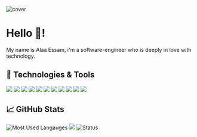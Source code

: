 ![cover](https://imgur.com/5bWFMdN.gif)
# Hello 👋!
My name is Alaa Essam, i'm a software-engineer who is deeply in love with technology.
## 🔧 Technologies & Tools
![](https://img.shields.io/badge/OS-Linux-informational?style=flat&logo=linux&logoColor=white&color=009AEE) ![](https://img.shields.io/badge/Code-JavaScript-informational?style=flat&logo=javascript&logoColor=white&color=009AEE) ![](https://img.shields.io/badge/Code-React-informational?style=flat&logo=React&logoColor=white&color=009AEE) ![](https://img.shields.io/badge/React-Redux-informational?style=flat&logo=Redux&logoColor=white&color=009AEE)
![](https://img.shields.io/badge/Code-Node.Js-informational?style=flat&logo=node.js&logoColor=white&color=009AEE) ![](https://img.shields.io/badge/Code-Express-informational?style=flat&logo=node.js&logoColor=white&color=009AEE)   ![](https://img.shields.io/badge/Code-Electron-informational?style=flat&logo=Electron&logoColor=white&color=009AEE) ![](https://img.shields.io/badge/Shell-Bash-informational?style=flat&logo=gnu-bash&logoColor=white&color=009AEE) ![](https://img.shields.io/badge/DB-MySQL-informational?style=flat&logo=mysql&logoColor=white&color=009AEE) ![](https://img.shields.io/badge/DB-MongoDB-informational?style=flat&logo=mongodb&logoColor=white&color=009AEE) ![](https://img.shields.io/badge/Cloud-Digital_Ocean-informational?style=flat&logo=digitalocean&logoColor=white&color=009AEE)

## &#x1f4c8; GitHub Stats

![Most Used Langauges](https://github-readme-stats.vercel.app/api/top-langs/?username=Super3laa&hide=java,html,tex&title_color=ffffff&text_color=c9cacc&icon_color=2bbc8a&bg_color=121212&langs_count=3) ![](https://github-readme-stats.vercel.app/api/pin/?username=Super3laa&repo=GUI&title_color=ffffff&text_color=c9cacc&icon_color=2bbc8a&bg_color=1d1f21) ![Status](https://github-readme-stats.vercel.app/api?username=Super3laa&show_icons=true&count_private=true&title_color=ffffff&text_color=c9cacc&icon_color=2bbc8a&bg_color=121212)